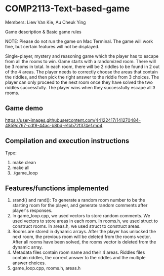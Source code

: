 # COMP2113-Text-based-game

Members: Liew Van Kie, Au Cheuk Ying 

Game description & Basic game rules

NOTE: Please do not run the game on Mac Terminal. The game will work fine, but certain features will not be displayed.

Single-player, mystery and reasoning game which the player has to escape from all the rooms to win. 
Game starts with a randomized room. There will be 3 rooms in total. In each room, there will be 2 riddles to be found in 2 out of the 4 areas. The player needs to correctly choose the areas that contain the riddles, and then pick the right answer to the riddle from 3 choices. The player can only proceed to the next room once they have solved the two riddles successfully.
The player wins when they successfully escape all 3 rooms.

## Game demo

https://user-images.githubusercontent.com/44122417/141270484-4859c767-cdf8-44ac-b8bd-e1bb72f374ef.mp4

## Compilation and execution instructions

Type:
1. make clean
2. make all
3. ./game_loop

## Features/functions implemented

1. srand() and rand(): To generate a random room number to be the starting room for the player, and generate random comments after player's responses.
2. In game_loop.cpp, we used vectors to store random comments. We used vectors to store areas in each room. In rooms.h, we used struct to construct rooms. In areas.h, we used struct to construct areas.
3. Rooms are stored in dynamic arrays. After the player has unlocked the next room, the previous room will be deleted from the rooms vector. After all rooms have been solved, the rooms vector is deleted from the dynamic array.
4. Metadata files contain room name and their 4 areas. Riddles files contain riddles, the correct answer to the riddles and the multiple answer choices. 
5. game_loop.cpp, rooms.h, areas.h



